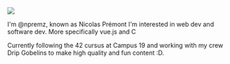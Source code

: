 <img src="https://giffiles.alphacoders.com/146/14616.gif" />

I'm @npremz, known as Nicolas Prémont
I'm interested in web dev and software dev.
More specifically vue.js and C

Currently following the 42 cursus at Campus 19 and working with my crew Drip Gobelins to make high quality and fun content :D.

<!---
npremz/npremz is a ✨ special ✨ repository because its `README.md` (this file) appears on your GitHub profile.
You can click the Preview link to take a look at your changes.
--->
